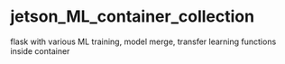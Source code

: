 # jetson_ML_container_collection
flask with various ML training, model merge, transfer learning functions inside container
